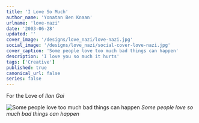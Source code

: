 ```yaml
---
title: 'I Love So Much'
author_name: 'Yonatan Ben Knaan'
urlname: 'love-nazi'
date: '2003-06-28'
updated: ''
cover_image: '/designs/love_nazi/love-nazi.jpg'
social_image: '/designs/love_nazi/social-cover-love-nazi.jpg'
cover_caption: 'Some people love too much bad things can happen'
description: 'I love you so much it hurts'
tags: ['Creative']
published: true
canonical_url: false
series: false
---
```


For the Love of _Ilan Gai_

![Some people love too much bad things can happen](/designs/love_nazi/love-nazi.svg)
*Some people love so much bad things can happen*











